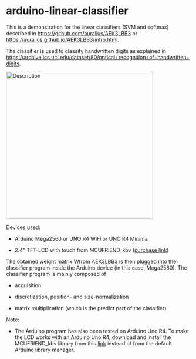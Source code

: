 # arduino-linear-classifier

This is a demonstration for the linear classifiers (SVM and softmax) described in https://github.com/auralius/AEK3LBB3 or https://auralius.github.io/AEK3LBB3/intro.html.

The classifier is used to classify handwritten digits as explained in https://archive.ics.uci.edu/dataset/80/optical+recognition+of+handwritten+digits.

 <img src="./demo.gif" alt="Description" width="400">

Devices used:

* Arduino Mega2560 or UNO R4 WiFi or UNO R4 Minima

* 2.4" TFT-LCD with touch from MCUFRIEND_kbv ([purchase link](https://www.tokopedia.com/cncstorebandung/cnc-2-4-tft-lcd-touch-shield-module-for-arduino-uno-mega))

The obtained weight matrix Wfrom [AEK3LBB3](https://github.com/auralius/AEK3LBB3) is then plugged into the classifier program inside the Arduino device (in this case, Mega2560). The classifier program is mainly composed of

* acquisition

* discretization, position- and size-normalization

* matrix multiplication (which is the predict part of the classifier)

Note:

* The Arduino program has also been tested on Arduino Uno R4. To make the LCD works with an Arduino Uno R4, download and install the MCUFRIEND_kbv library from this [link](https://github.com/slviajero/MCUFRIEND_kbv) instead of from the default Arduino library manager.
